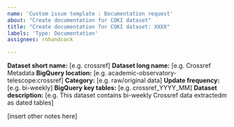 ```yaml
---
name: 'Custom issue template : Documentation request'
about: "Create documentation for COKI dataset"
title: "Create documentation for COKI dataset: XXXX"
labels: 'Type: Documentation'
assignees: rnhandcock

---
```


**Dataset short name:** [e.g. crossref]
**Dataset long name:** [e.g. Crossref Metadata
**BigQuery location:** [e.g. academic-observatory-telescope:crossref]
**Category:** [e.g. raw/original data]
**Update frequency:**  [e.g. bi-weekly]
**BigQuery key tables:** [e.g. crossref_YYYY_MM]
**Dataset description:** [e.g. This dataset contains bi-weekly Crossref data extractedm as dated tables] 

[insert other notes here]

